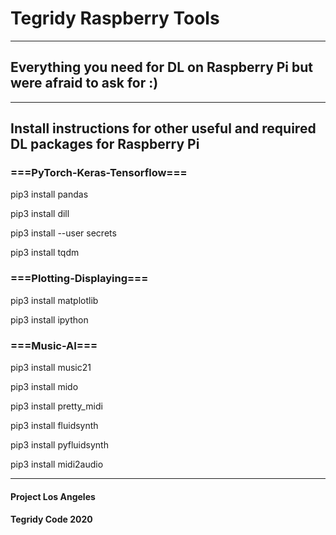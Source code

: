 # Tegridy Raspberry Tools

***

## Everything you need for DL on Raspberry Pi but were afraid to ask for :)



***

## Install instructions for other useful and required DL packages for Raspberry Pi

### ===PyTorch-Keras-Tensorflow===

pip3 install pandas

pip3 install dill

pip3 install --user secrets

pip3 install tqdm

### ===Plotting-Displaying===

pip3 install matplotlib

pip3 install ipython

### ===Music-AI===

pip3 install music21

pip3 install mido

pip3 install pretty_midi

pip3 install fluidsynth

pip3 install pyfluidsynth

pip3 install midi2audio

***

#### Project Los Angeles
#### Tegridy Code 2020

